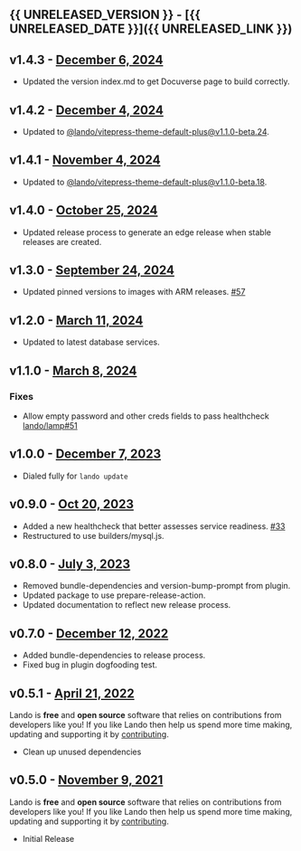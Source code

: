 ## {{ UNRELEASED_VERSION }} - [{{ UNRELEASED_DATE }}]({{ UNRELEASED_LINK }})

## v1.4.3 - [December 6, 2024](https://github.com/lando/mysql/releases/tag/v1.4.3)

* Updated the version index.md to get Docuverse page to build correctly.

## v1.4.2 - [December 4, 2024](https://github.com/lando/mysql/releases/tag/v1.4.2)

* Updated to [@lando/vitepress-theme-default-plus@v1.1.0-beta.24](https://github.com/lando/vitepress-theme-default-plus/releases/tag/v1.1.0-beta.24).

## v1.4.1 - [November 4, 2024](https://github.com/lando/mysql/releases/tag/v1.4.1)

* Updated to [@lando/vitepress-theme-default-plus@v1.1.0-beta.18](https://github.com/lando/vitepress-theme-default-plus/releases/tag/v1.1.0-beta.18).

## v1.4.0 - [October 25, 2024](https://github.com/lando/mysql/releases/tag/v1.4.0)

* Updated release process to generate an edge release when stable releases are created.

## v1.3.0 - [September 24, 2024](https://github.com/lando/mysql/releases/tag/v1.3.0)
  * Updated pinned versions to images with ARM releases. [#57](https://github.com/lando/mysql/issues/57)

## v1.2.0 - [March 11, 2024](https://github.com/lando/mysql/releases/tag/v1.2.0)
  * Updated to latest database services.

## v1.1.0 - [March 8, 2024](https://github.com/lando/mysql/releases/tag/v1.1.0)

### Fixes
* Allow empty password and other creds fields to pass healthcheck [lando/lamp#51](https://github.com/lando/lamp/issues/51)

## v1.0.0 - [December 7, 2023](https://github.com/lando/mysql/releases/tag/v1.0.0)

* Dialed fully for `lando update`

## v0.9.0 - [Oct 20, 2023](https://github.com/lando/mysql/releases/tag/v0.9.0)

* Added a new healthcheck that better assesses service readiness. [#33](https://github.com/lando/mysql/pull/33)
* Restructured to use builders/mysql.js.

## v0.8.0 - [July 3, 2023](https://github.com/lando/mysql/releases/tag/v0.8.0)

* Removed bundle-dependencies and version-bump-prompt from plugin.
* Updated package to use prepare-release-action.
* Updated documentation to reflect new release process.

## v0.7.0 - [December 12, 2022](https://github.com/lando/mysql/releases/tag/v0.7.0)

* Added bundle-dependencies to release process.
* Fixed bug in plugin dogfooding test.

## v0.5.1 - [April 21, 2022](https://github.com/lando/mysql/releases/tag/v0.5.1)

Lando is **free** and **open source** software that relies on contributions from developers like you! If you like Lando then help us spend more time making, updating and supporting it by [contributing](https://github.com/sponsors/lando).

* Clean up unused dependencies

## v0.5.0 - [November 9, 2021](https://github.com/lando/mysql/releases/tag/v0.5.0)

Lando is **free** and **open source** software that relies on contributions from developers like you! If you like Lando then help us spend more time making, updating and supporting it by [contributing](https://github.com/sponsors/lando).

* Initial Release
